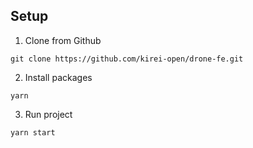 ## Setup

1. Clone from Github

```
git clone https://github.com/kirei-open/drone-fe.git
```

2. Install packages

```
yarn
```

3. Run project

```
yarn start
```

